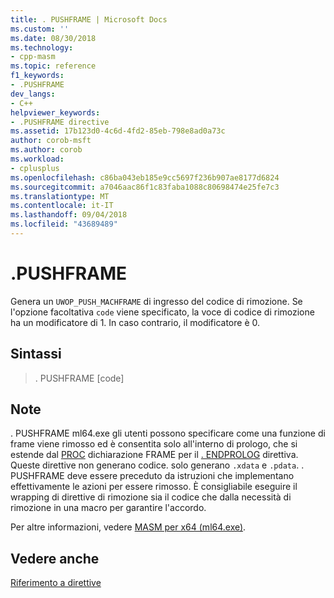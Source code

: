 ```yaml
---
title: . PUSHFRAME | Microsoft Docs
ms.custom: ''
ms.date: 08/30/2018
ms.technology:
- cpp-masm
ms.topic: reference
f1_keywords:
- .PUSHFRAME
dev_langs:
- C++
helpviewer_keywords:
- .PUSHFRAME directive
ms.assetid: 17b123d0-4c6d-4fd2-85eb-798e8ad0a73c
author: corob-msft
ms.author: corob
ms.workload:
- cplusplus
ms.openlocfilehash: c86ba043eb185e9cc5697f236b907ae8177d6824
ms.sourcegitcommit: a7046aac86f1c83faba1088c80698474e25fe7c3
ms.translationtype: MT
ms.contentlocale: it-IT
ms.lasthandoff: 09/04/2018
ms.locfileid: "43689489"
---
```

# <a name="pushframe"></a>.PUSHFRAME

Genera un `UWOP_PUSH_MACHFRAME` di ingresso del codice di rimozione. Se l'opzione facoltativa `code` viene specificato, la voce di codice di rimozione ha un modificatore di 1. In caso contrario, il modificatore è 0.

## <a name="syntax"></a>Sintassi

> . PUSHFRAME [code]

## <a name="remarks"></a>Note

. PUSHFRAME ml64.exe gli utenti possono specificare come una funzione di frame viene rimosso ed è consentita solo all'interno di prologo, che si estende dal [PROC](../../assembler/masm/proc.md) dichiarazione FRAME per il [. ENDPROLOG](../../assembler/masm/dot-endprolog.md) direttiva. Queste direttive non generano codice. solo generano `.xdata` e `.pdata`. . PUSHFRAME deve essere preceduto da istruzioni che implementano effettivamente le azioni per essere rimosso. È consigliabile eseguire il wrapping di direttive di rimozione sia il codice che dalla necessità di rimozione in una macro per garantire l'accordo.

Per altre informazioni, vedere [MASM per x64 (ml64.exe)](../../assembler/masm/masm-for-x64-ml64-exe.md).

## <a name="see-also"></a>Vedere anche

[Riferimento a direttive](../../assembler/masm/directives-reference.md)<br/>